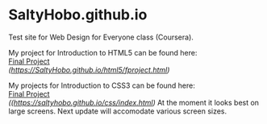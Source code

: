 # SaltyHobo.github.io
Test site for Web Design for Everyone class (Coursera).

My project for Introduction to HTML5 can be found here: <br>
<a href="https://SaltyHobo.github.io/html5/fproject.html">Final Project</a><br>
<cite> (https://SaltyHobo.github.io/html5/fproject.html)</cite>

My projects for Introduction to CSS3 can be found here: <br>
<a href="https://saltyhobo.github.io/css/index.html">Final Project</a><br>
<cite> ((https://saltyhobo.github.io/css/index.html)</cite>
At the moment it looks best on large screens. Next update will accomodate various screen sizes.
